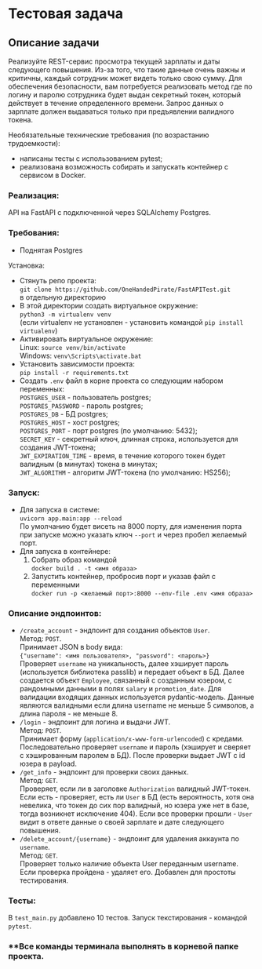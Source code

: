 # Тестовая задача

## Описание задачи

Реализуйте REST-сервис просмотра текущей зарплаты и даты следующего
повышения. Из-за того, что такие данные очень важны и критичны, каждый
сотрудник может видеть только свою сумму. Для обеспечения безопасности, вам
потребуется реализовать метод где по логину и паролю сотрудника будет выдан
секретный токен, который действует в течение определенного времени. Запрос
данных о зарплате должен выдаваться только при предъявлении валидного токена.

Необязательные технические требования (по возрастанию трудоемкости):
- написаны тесты с использованием pytest;
- реализована возможность собирать и запускать контейнер с сервисом в Docker.


### Реализация:

API на FastAPI с подключенной через SQLAlchemy Postgres.

### Требования:
 - Поднятая Postgres


Установка:
- Стянуть репо проекта:<br>`git clone https://github.com/OneHandedPirate/FastAPITest.git` <br>в отдельную директорию<br>
- В этой директории создать виртуальное окружение:<br>`python3 -m virtualenv venv` <br> (если virtualenv не установлен - установить командой `pip install virtualenv`)
- Активировать виртуальное окружение:<br>
 Linux: `source venv/bin/activate` <br>Windows: `venv\Scripts\activate.bat`
- Установить зависимости проекта: <br>`pip install -r requirements.txt`
- Создать `.env` файл в корне проекта со следующим набором переменных:<br>
    `POSTGRES_USER` - пользователь postgres;<br>
    `POSTGRES_PASSWORD` - пароль postgres;<br>
    `POSTGRES_DB` - БД postgres;<br>
    `POSTGRES_HOST` - хост postgres;<br>
    `POSTGRES_PORT` - порт postgres (по умолчанию: 5432);<br>
    `SECRET_KEY` - секретный ключ, длинная строка, используется для создания JWT-токена;<br>
    `JWT_EXPIRATION_TIME` - время, в течение которого токен будет валидным (в минутах) токена в минутах;<br>
    `JWT_ALGORITHM` - алгоритм JWT-токена (по умолчанию: HS256);<br>

### Запуск:
- Для запуска в системе:<br>
`uvicorn app.main:app --reload`<br>
По умолчанию будет висеть на 8000 порту, для изменения порта при запуске можно указать ключ `--port` и через пробел желаемый порт. 
- Для запуска в контейнере:<br>
  1. Собрать образ командой<br> `docker build . -t <имя образа>`
  2. Запустить контейнер, пробросив порт и указав файл с переменными<br>`docker run -p <желаемый порт>:8000 --env-file .env <имя образа>`


### Описание эндпоинтов:
- `/create_account` - эндпоинт для создания объектов `User`. <br>Метод: `POST`. <br>Принимает JSON в body вида: <br>`{"username": <имя пользователя>, "password": <пароль>}`<br>Проверяет `username` на уникальность, далее хэширует пароль (используется библиотека passlib) и передает объект в БД. Далее создается объект `Employee`, связанный с созданным юзером, с рандомными данными в полях `salary` и `promotion_date`. Для валидации входящих данных используется pydantic-модель. Данные являются валидными если длина username не меньше 5 символов, а длина пароля - не меньше 8.
- `/login` - эндпоинт для логина и выдачи JWT. <br>Метод: `POST`. <br>Принимает форму (`application/x-www-form-urlencoded`) c кредами. Последовательно проверяет `username` и пароль (хэширует и сверяет с хэшированным паролем в БД). После проверки выдает JWT с id юзера в payload.
- `/get_info` - эндпоинт для проверки своих данных. <br>Метод: `GET`. <br>Проверяет, если ли в заголовке `Authorization` валидный JWT-токен. Если есть - проверяет, есть ли `User` в БД (есть вероятность, хотя она невелика, что токен до сих пор валидный, но юзера уже нет в базе, тогда возникнет исключение 404). Если все проверки прошли - `User` видит в ответе данные о своей зарплате и дате следующего повышения.
- `/delete_account/{username}` - эндпоинт для удаления аккаунта по `username`. <br>Метод: `GET`.<br>Проверяет только наличие объекта User переданным username. Если проверка пройдена - удаляет его. Добавлен для простоты тестирования.

### Тесты:
В `test_main.py` добавлено 10 тестов. Запуск текстирования - командой `pytest`.


### **Все команды терминала выполнять в корневой папке проекта.